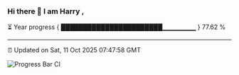 ### Hi there 👋 I am Harry , 

⏳ Year progress { ███████████████████████▁▁▁▁▁▁▁ } 77.62 %

---

⏰ Updated on Sat, 11 Oct 2025 07:47:58 GMT

![Progress Bar CI](https://github.com/duykhang68/duykhang68/workflows/Progress%20Bar%20CI/badge.svg)
